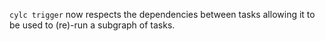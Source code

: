 `cylc trigger` now respects the dependencies between tasks allowing it to be used to (re)-run a subgraph of tasks.
